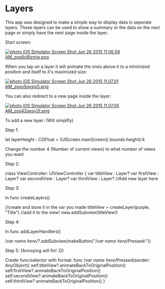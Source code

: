 # Layers

This app was designed to make a simple way to display data in seperate layers. These layers can be used to show a summary or the data on the next page or simply have the next page inside the layer.

Start screen:

<a href="http://s357.photobucket.com/user/Zach_Eriksen/media/iOS%20Simulator%20Screen%20Shot%20Jun%2026%202015%2011.06.58%20AM_zps6o8lzntw.png.html" target="_blank"><img src="http://i357.photobucket.com/albums/oo13/Zach_Eriksen/iOS%20Simulator%20Screen%20Shot%20Jun%2026%202015%2011.06.58%20AM_zps6o8lzntw.png" border="0" alt=" photo iOS Simulator Screen Shot Jun 26 2015 11.06.58 AM_zps6o8lzntw.png"/></a>

When you tap on a layer it will animate the ones above it to a minimized position and itself to it's maximized size:

<a href="http://s357.photobucket.com/user/Zach_Eriksen/media/iOS%20Simulator%20Screen%20Shot%20Jun%2026%202015%2011.07.01%20AM_zpso5qysjx5.png.html" target="_blank"><img src="http://i357.photobucket.com/albums/oo13/Zach_Eriksen/iOS%20Simulator%20Screen%20Shot%20Jun%2026%202015%2011.07.01%20AM_zpso5qysjx5.png" border="0" alt=" photo iOS Simulator Screen Shot Jun 26 2015 11.07.01 AM_zpso5qysjx5.png"/></a>

You can also redirect to a new page inside the layer:

<a href="http://s357.photobucket.com/user/Zach_Eriksen/media/iOS%20Simulator%20Screen%20Shot%20Jun%2026%202015%2011.07.05%20AM_zps42pesy2t.png.html" target="_blank"><img src="http://i357.photobucket.com/albums/oo13/Zach_Eriksen/iOS%20Simulator%20Screen%20Shot%20Jun%2026%202015%2011.07.05%20AM_zps42pesy2t.png" border="0" alt=" photo iOS Simulator Screen Shot Jun 26 2015 11.07.05 AM_zps42pesy2t.png"/></a>

To add a new layer: (Will simplify)

Step 1:

let layerHeight : CGFloat = (UIScreen.mainScreen().bounds.height)/4

Change the number 4 (Number of current views) to what number of views you want

Step 2:

class ViewController: UIViewController {
    var titleView : Layer?
    var firstView : Layer?
    var secondView : Layer?
    var thirdView : Layer?
    //Add new layer here
    
Step 3:

In func createLayers()

 //create and store it in the var you made
 titleView = createLayer(purple, "Title")
 //add it to the view!
 view.addSubview(titleView!)
 
Step 4:

In func addLayerHandlers()

   /*var name here*/?.addSubview(makeButton("/*var name here*/Pressed:"))
   
Step 5: (Annoying will fix! :D)

Create func/selector with format:
  func /*var name here*/Pressed(sender: AnyObject){
        self.titleView?.animateBackToOriginalPosition()
        self.firstView?.animateBackToOriginalPosition()
        self.secondView?.animateBackToOriginalPosition()
        self.thirdView?.animateBackToOriginalPosition()
  }
  
  
